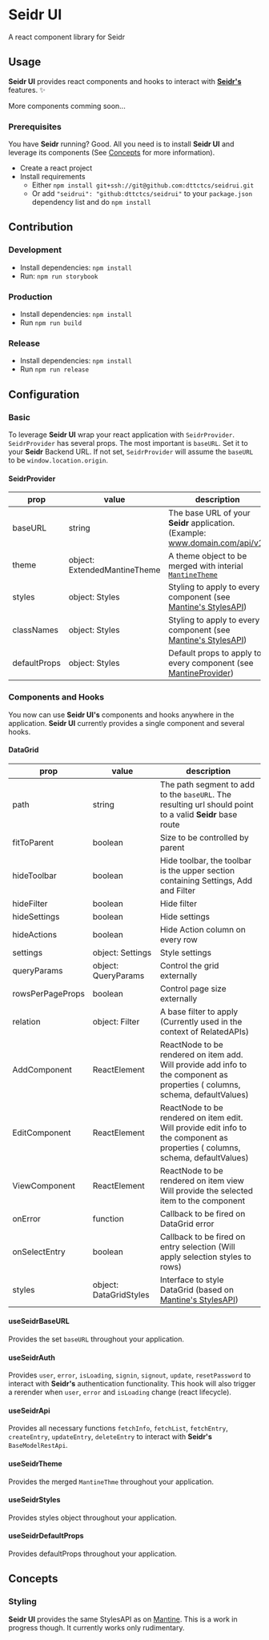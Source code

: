 # Seidr UI

A react component library for Seidr

## Usage

**Seidr UI** provides react components and hooks to interact with [**Seidr's**](https://github.com/dttctcs/seidr) features. :sparkles:

More components comming soon...

### Prerequisites

You have **Seidr** running? Good. All you need is to install **Seidr UI** and leverage its components (See [Concepts](#Concepts) for more information).

- Create a react project
- Install requirements
  - Either `npm install git+ssh://git@github.com:dttctcs/seidrui.git`
  - Or add `"seidrui": "github:dttctcs/seidrui"` to your `package.json` dependency list and do `npm install`

## Contribution

### Development

- Install dependencies: `npm install`
- Run: `npm run storybook`

### Production

- Install dependencies: `npm install`
- Run `npm run build`

### Release

- Install dependencies: `npm install`
- Run `npm run release`

## Configuration

### Basic

To leverage **Seidr UI** wrap your react application with `SeidrProvider`. `SeidrProvider` has several props. The most important is `baseURL`. Set it to your **Seidr** Backend URL. If not set, `SeidrProvider` will assume the `baseURL` to be `window.location.origin`.

#### SeidrProvider

| prop         | value                        | description                                                                                                                                       |
| ------------ | ---------------------------- | ------------------------------------------------------------------------------------------------------------------------------------------------- |
| baseURL      | string                       | The base URL of your **Seidr** application. (Example: www.domain.com/api/v1)                                                                      |
| theme        | object: ExtendedMantineTheme | A theme object to be merged with interial [`MantineTheme`](https://mantine.dev/theming/extend-theme/)                                             |
| styles       | object: Styles               | Styling to apply to every component (see [Mantine's StylesAPI](https://mantine.dev/theming/styles-api/))                                          |
| classNames   | object: Styles               | Styling to apply to every component (see [Mantine's StylesAPI](https://mantine.dev/theming/styles-api/))                                          |
| defaultProps | object: Styles               | Default props to apply to every component (see [MantineProvider](https://mantine.dev/theming/mantine-provider/#default-props-on-mantineprovider)) |

### Components and Hooks

You now can use **Seidr UI's** components and hooks anywhere in the application. **Seidr UI** currently provides a single component and several hooks.

#### DataGrid

| prop             | value                  | description                                                                                                                    |
| ---------------- | ---------------------- | ------------------------------------------------------------------------------------------------------------------------------ |
| path             | string                 | The path segment to add to the `baseURL`. The resulting url should point to a valid **Seidr** base route                       |
| fitToParent      | boolean                | Size to be controlled by parent                                                                                                |
| hideToolbar      | boolean                | Hide toolbar, the toolbar is the upper section containing Settings, Add and Filter                                             |
| hideFilter       | boolean                | Hide filter                                                                                                                    |
| hideSettings     | boolean                | Hide settings                                                                                                                  |
| hideActions      | boolean                | Hide Action column on every row                                                                                                |
| settings         | object: Settings       | Style settings                                                                                                                 |
| queryParams      | object: QueryParams    | Control the grid externally                                                                                                    |
| rowsPerPageProps | boolean                | Control page size externally                                                                                                   |
| relation         | object: Filter         | A base filter to apply (Currently used in the context of RelatedAPIs)                                                          |
| AddComponent     | ReactElement           | ReactNode to be rendered on item add. Will provide add info to the component as properties ( columns, schema, defaultValues)   |
| EditComponent    | ReactElement           | ReactNode to be rendered on item edit. Will provide edit info to the component as properties ( columns, schema, defaultValues) |
| ViewComponent    | ReactElement           | ReactNode to be rendered on item view Will provide the selected item to the component                                          |
| onError          | function               | Callback to be fired on DataGrid error                                                                                         |
| onSelectEntry    | boolean                | Callback to be fired on entry selection (Will apply selection styles to rows)                                                  |
| styles           | object: DataGridStyles | Interface to style DataGrid (based on [Mantine's StylesAPI](https://mantine.dev/theming/styles-api/))                          |

#### useSeidrBaseURL

Provides the set `baseURL` throughout your application.

#### useSeidrAuth

Provides `user`, `error`, `isLoading`, `signin`, `signout`, `update`, `resetPassword` to interact with **Seidr's** authentication functionality. This hook will also trigger a rerender when `user`, `error` and `isLoading` change (react lifecycle).

#### useSeidrApi

Provides all necessary functions `fetchInfo`, `fetchList`, `fetchEntry`, `createEntry`, `updateEntry`, `deleteEntry` to interact with **Seidr's** `BaseModelRestApi`.

#### useSeidrTheme

Provides the merged `MantineThme` throughout your application.

#### useSeidrStyles

Provides styles object throughout your application.

#### useSeidrDefaultProps

Provides defaultProps throughout your application.

## Concepts

### Styling

**Seidr UI** provides the same StylesAPI as on [Mantine](https://mantine.dev/theming/styles-api/). This is a work in progress though. It currently works only rudimentary.
